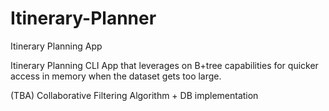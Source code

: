 # Itinerary-Planner
Itinerary Planning App

Itinerary Planning CLI App that leverages on B+tree capabilities for quicker access in memory when the dataset gets too large. 

(TBA)
Collaborative Filtering Algorithm + DB implementation

